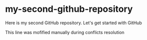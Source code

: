 # my-second-github-repository
Here is my second GitHub repository. Let's get started with GitHub

This line was mofified manually during conflicts resolution